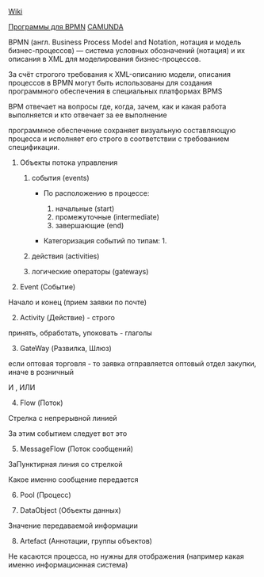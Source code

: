 [Wiki](https://ru.wikipedia.org/wiki/BPMN)

[Программы для BPMN](https://www.crmoz.com/blogs/post/business-process-modeling)
[CAMUNDA](https://camunda.com/download/)

BPMN (англ. Business Process Model and Notation, нотация и модель бизнес-процессов) — система условных обозначений (нотация) и их описания в XML для моделирования бизнес-процессов.

За счёт строгого требования к XML-описанию модели, описания процессов в BPMN могут быть использованы для создания программного обеспечения в специальных платформах BPMS

BPM отвечает на вопросы где, когда, зачем, как и какая работа выполняется и кто отвечает за ее выполнение

программное обеспечение сохраняет визуальную составляющую процесса и исполняет его строго в соответствии с требованием спецификации.


1. Объекты потока управления
	
	1. события (events)

		* По расположению в процессе:
			1. начальные (start)
			2. промежуточные (intermediate)
			3. завершающие (end)

		* Категоризация событий по типам:
			1. 



	2. действия (activities)
	3. логические операторы (gateways)











1. Event (Событие)

Начало и конец (прием заявки по почте)

2. Activity (Действие) - строго 

принять, обработать, упоковать - глаголы

3. GateWay (Развилка, Шлюз)

если оптовая торговля - то заявка отправляется оптовый отдел закупки, иначе в розничный

И , ИЛИ

4. Flow (Поток)

Стрелка с непрерывной линией

За этим событием следует вот это

5. MessageFlow (Поток сообщений)

ЗаПунктирная линия со стрелкой 

Какое именно сообщение передается

6. Pool (Процесс)

7. DataObject (Объекты данных)

Значение передаваемой информации

8. Artefact (Аннотации, группы объектов)

Не касаются процесса, но нужны для отображения (например какая именно информационная система)